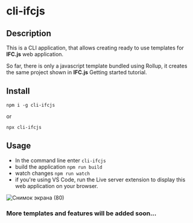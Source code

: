 # cli-ifcjs
## Description 
This is a CLI application, that allows creating ready to use templates for **IFC.js** web application.

So far, there is only a javascript template bundled using Rollup, it creates the same project shown in **IFC.js** Getting started tutorial.
## Install

`npm i -g cli-ifcjs`

or

`npx cli-ifcjs`

## Usage

- In the command line enter `cli-ifcjs`
- build the application `npm run build`
- watch changes `npm run watch`
- if you're using VS Code, run the Live server extension to display this web application on your browser. 

![Снимок экрана (80)](https://user-images.githubusercontent.com/84850871/174789793-f9e53c60-2413-4de5-a357-cbaa6f766057.png)
### More templates and features will be added soon...

